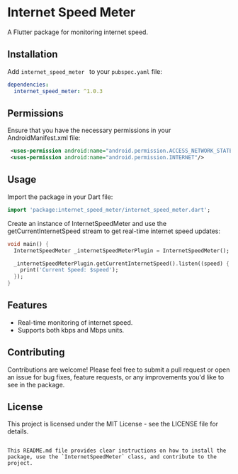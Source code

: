 # Internet Speed Meter

A Flutter package for monitoring internet speed.

## Installation

Add `internet_speed_meter ` to your `pubspec.yaml` file:

```yaml
dependencies:
  internet_speed_meter: ^1.0.3
```

## Permissions

Ensure that you have the necessary permissions in your AndroidManifest.xml file:

```xml
 <uses-permission android:name="android.permission.ACCESS_NETWORK_STATE"/>
 <uses-permission android:name="android.permission.INTERNET"/>

```

## Usage

Import the package in your Dart file:

```dart
import 'package:internet_speed_meter/internet_speed_meter.dart';
```

Create an instance of InternetSpeedMeter and use the getCurrentInternetSpeed stream to get real-time internet speed updates:

```dart
void main() {
  InternetSpeedMeter _internetSpeedMeterPlugin = InternetSpeedMeter();

  _internetSpeedMeterPlugin.getCurrentInternetSpeed().listen((speed) {
    print('Current Speed: $speed');
  });
}

```

## Features

- Real-time monitoring of internet speed.
- Supports both kbps and Mbps units.

## Contributing

Contributions are welcome! Please feel free to submit a pull request or open an issue for bug fixes, feature requests, or any improvements you'd like to see in the package.

## License

This project is licensed under the MIT License - see the LICENSE file for details.

```vbnet

This README.md file provides clear instructions on how to install the package, use the `InternetSpeedMeter` class, and contribute to the project.

```
